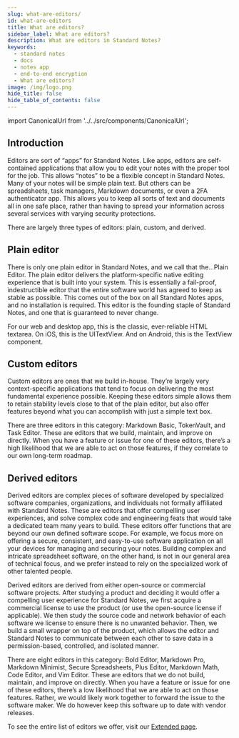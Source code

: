 ```yaml
---
slug: what-are-editors/
id: what-are-editors
title: What are editors?
sidebar_label: What are editors?
description: What are editors in Standard Notes?
keywords:
  - standard notes
  - docs
  - notes app
  - end-to-end encryption
  - What are editors?
image: /img/logo.png
hide_title: false
hide_table_of_contents: false
---
```


<!-- Copied from https://standardnotes.org/help/77/what-are-editors -->

import CanonicalUrl from '../../src/components/CanonicalUrl';

<CanonicalUrl
 canonicalUrl="https://standardnotes.org/help/77/what-are-editors"
/>

## Introduction

Editors are sort of “apps” for Standard Notes. Like apps, editors are self-contained applications that allow you to edit your notes with the proper tool for the job. This allows “notes” to be a flexible concept in Standard Notes. Many of your notes will be simple plain text. But others can be spreadsheets, task managers, Markdown documents, or even a 2FA authenticator app. This allows you to keep all sorts of text and documents all in one safe place, rather than having to spread your information across several services with varying security protections.

There are largely three types of editors: plain, custom, and derived.

## Plain editor

There is only one plain editor in Standard Notes, and we call that the…Plain Editor. The plain editor delivers the platform-specific native editing experience that is built into your system. This is essentially a fail-proof, indestructible editor that the entire software world has agreed to keep as stable as possible. This comes out of the box on all Standard Notes apps, and no installation is required. This editor is the founding staple of Standard Notes, and one that is guaranteed to never change.

For our web and desktop app, this is the classic, ever-reliable HTML textarea. On iOS, this is the UITextView. And on Android, this is the TextView component.

## Custom editors

Custom editors are ones that we build in-house. They’re largely very context-specific applications that tend to focus on delivering the most fundamental experience possible. Keeping these editors simple allows them to retain stability levels close to that of the plain editor, but also offer features beyond what you can accomplish with just a simple text box.

There are three editors in this category: Markdown Basic, TokenVault, and Task Editor. These are editors that we build, maintain, and improve on directly. When you have a feature or issue for one of these editors, there’s a high likelihood that we are able to act on those features, if they correlate to our own long-term roadmap.

## Derived editors

Derived editors are complex pieces of software developed by specialized software companies, organizations, and individuals not formally affiliated with Standard Notes. These are editors that offer compelling user experiences, and solve complex code and engineering feats that would take a dedicated team many years to build. These editors offer functions that are beyond our own defined software scope. For example, we focus more on offering a secure, consistent, and easy-to-use software application on all your devices for managing and securing your notes. Building complex and intricate spreadsheet software, on the other hand, is not in our general area of technical focus, and we prefer instead to rely on the specialized work of other talented people.

Derived editors are derived from either open-source or commercial software projects. After studying a product and deciding it would offer a compelling user experience for Standard Notes, we first acquire a commercial license to use the product (or use the open-source license if applicable). We then study the source code and network behavior of each software we license to ensure there is no unwanted behavior. Then, we build a small wrapper on top of the product, which allows the editor and Standard Notes to communicate between each other to save data in a permission-based, controlled, and isolated manner.

There are eight editors in this category: Bold Editor, Markdown Pro, Markdown Minimist, Secure Spreadsheets, Plus Editor, Markdown Math, Code Editor, and Vim Editor. These are editors that we do not build, maintain, and improve on directly. When you have a feature or issue for one of these editors, there’s a low likelihood that we are able to act on those features. Rather, we would likely work together to forward the issue to the software maker. We do however keep this software up to date with vendor releases.

To see the entire list of editors we offer, visit our [Extended page](https://standardnotes.org/extensions).
